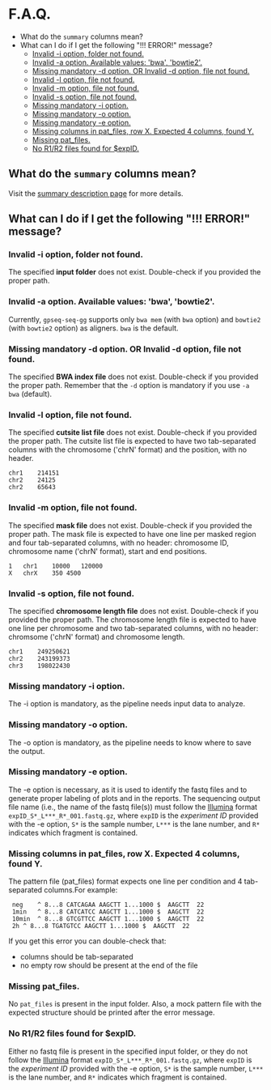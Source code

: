 F.A.Q.
===

* What do the `summary` columns mean?
* What can I do if I get the following "!!! ERROR!" message?
	 * [Invalid -i option, folder not found.](#invalid--i-option-folder-not-found)
	 * [Invalid -a option. Available values: 'bwa', 'bowtie2'.](#invalid--a-option-available-values-bwa-bowtie2)
	 * [Missing mandatory -d option. OR Invalid -d option, file not found.](#missing-mandatory--d-option-or-invalid--d-option-file-not-found)
	 * [Invalid -l option, file not found.](#invalid--l-option-file-not-found)
	 * [Invalid -m option, file not found.](#invalid--m-option-file-not-found)
	 * [Invalid -s option, file not found.](#invalid--s-option-file-not-found)
	 * [Missing mandatory -i option.](#missing-mandatory--i-option)
	 * [Missing mandatory -o option.](#missing-mandatory--o-option)
	 * [Missing mandatory -e option.](#missing-mandatory--e-option)
	 * [Missing columns in pat_files, row X. Expected 4 columns, found Y.](#missing-columns-in-pat_files-row-x-expected-4-columns-found-y)
	 * [Missing pat_files.](#missing-pat_files)
	 * [No R1/R2 files found for $expID.](#no-r1r2-files-found-for-expid)

## What do the `summary` columns mean?

Visit the [summary description page](../summary/) for more details.

## What can I do if I get the following "!!! ERROR!" message?

### Invalid -i option, folder not found.

The specified **input folder** does not exist. Double-check if you provided the proper path.

### Invalid -a option. Available values: 'bwa', 'bowtie2'.

Currently, `gpseq-seq-gg` supports only `bwa mem` (with `bwa` option) and `bowtie2` (with `bowtie2` option) as aligners. `bwa` is the default.

### Missing mandatory -d option. OR Invalid -d option, file not found.

The specified **BWA index file** does not exist. Double-check if you provided the proper path. Remember that the `-d` option is mandatory if you use `-a bwa` (default).

### Invalid -l option, file not found.

The specified **cutsite list file** does not exist. Double-check if you provided the proper path. The cutsite list file is expected to have two tab-separated columns with the chromosome ('chrN' format) and the position, with no header.

```
chr1	214151
chr2	24125
chr2	65643
```

### Invalid -m option, file not found.

The specified **mask file** does not exist. Double-check if you provided the proper path. The mask file is expected to have one line per masked region and four tab-separated columns, with no header: chromosome ID, chromosome name ('chrN' format), start and end positions.

```
1	chr1	10000	120000
X	chrX	350	4500
```

### Invalid -s option, file not found.

The specified **chromosome length file** does not exist. Double-check if you provided the proper path. The chromosome length file is expected to have one line per chromosome and two tab-separated columns, with no header: chromsome ('chrN' format) and chromosome length.

```
chr1    249250621
chr2    243199373
chr3    198022430
```

### Missing mandatory -i option.

The -i option is mandatory, as the pipeline needs input data to analyze.

### Missing mandatory -o option.

The -o option is mandatory, as the pipeline needs to know where to save the output.

### Missing mandatory -e option.

The -e option is necessary, as it is used to identify the fastq files and to generate proper labeling of plots and in the reports. The sequencing output file name (i.e., the name of the fastq file(s)) must follow the [Illumina](https://support.illumina.com/help/BaseSpace_OLH_009008/Content/Source/Informatics/BS/NamingConvention_FASTQ-files-swBS.htm) format `expID_S*_L***_R*_001.fastq.gz`, where `expID` is the *experiment ID* provided with the -e option, `S*` is the sample number, `L***` is the lane number, and `R*` indicates which fragment is contained.

### Missing columns in pat_files, row X. Expected 4 columns, found Y.

The pattern file (pat_files) format expects one line per condition and 4 tab-separated columns.For example:

```
 neg	^ 8...8 CATCAGAA AAGCTT 1...1000 $	AAGCTT	22
 1min	^ 8...8 CATCATCC AAGCTT 1...1000 $	AAGCTT	22
 10min	^ 8...8 GTCGTTCC AAGCTT 1...1000 $	AAGCTT	22
 2h	^ 8...8 TGATGTCC AAGCTT 1...1000 $	AAGCTT	22
```

If you get this error you can double-check that:

* columns should be tab-separated
* no empty row should be present at the end of the file

### Missing pat_files.

No `pat_files` is present in the input folder. Also, a mock pattern file with the expected structure should be printed after the error message.

### No R1/R2 files found for $expID.

Either no fastq file is present in the specified input folder, or they do not follow the [Illumina](https://support.illumina.com/help/BaseSpace_OLH_009008/Content/Source/Informatics/BS/NamingConvention_FASTQ-files-swBS.htm) format `expID_S*_L***_R*_001.fastq.gz`, where `expID` is the *experiment ID* provided with the -e option, `S*` is the sample number, `L***` is the lane number, and `R*` indicates which fragment is contained.
